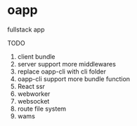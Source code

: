 # oapp

fullstack app

TODO

1. client bundle
2. server support more middlewares
3. replace oapp-cli with cli folder
4. oapp-cli support more bundle function
5. React ssr
6. webworker
7. websocket
8. route file system
9. wams
